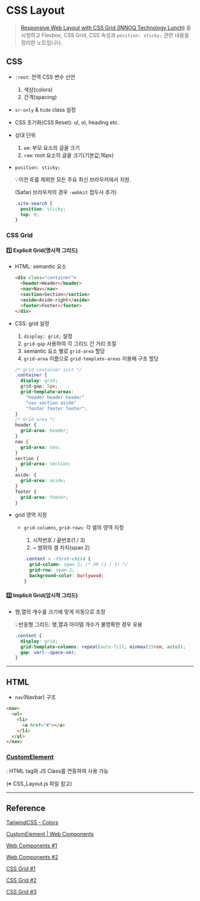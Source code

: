 # CSS Layout

> [Responsive Web Layout with CSS Grid (INNOQ Technology Lunch)](https://www.youtube.com/watch?v=aDTA0Aaxyx4) 를 시청하고 Flexbox, CSS Grid, CSS 속성과 `position: sticky;` 관련 내용을 정리한 노트입니다.

## CSS

- `:root`: 전역 CSS 변수 선언

  1. 색상(colors)
  2. 간격(spacing)

- `sr-only` & `hide` class 설정

- CSS 초기화(CSS Reset): ul, ol, heading etc.

- 상대 단위

  1. `em`: 부모 요소의 글꼴 크기
  2. `rem`: root 요소의 글꼴 크기(기본값;16px)

- `position: sticky;`

  💡이전 IE를 제외한 모든 주요 최신 브라우저에서 지원.

  (Safari 브라우저의 경우 `-webkit` 접두사 추가)

  ```css
  .site-search {
    position: sticky;
    top: 0;
  }
  ```

### CSS Grid

#### 1️⃣ Explicit Grid(명시적 그리드)

- HTML: semantic 요소

  ```html
  <div class="container">
    <header>Header</header>
    <nav>Nav</nav>
    <section>Section</section>
    <aside>Aside-right</aside>
    <footer>Footer</footer>
  </div>
  ```

- CSS: grid 설정

  1. `display: grid;` 설정
  2. `grid-gap` 사용하여 각 그리드 간 거리 조절
  3. semantic 요소 별로 `grid-area` 할당
  4. `grid-area` 이름으로 `grid-template-areas` 이용해 구조 할당

  ```css
  /* grid container init */
  .container {
    display: grid;
    grid-gap: 5px;
    grid-template-areas:
      "header header header"
      "nav section aside"
      "footer footer footer";
  }
  /* Grid area */
  header {
    grid-area: header;
  }
  nav {
    grid-area: nav;
  }
  section {
    grid-area: section;
  }
  aside: {
    grid-area: aside;
  }
  footer {
    grid-area: footer;
  }
  ```

- grid 영역 지정

  - `grid-columns`, `grid-rows`: 각 셀의 영역 지정

    1. 시작번호 / 끝번호(1 / 3)
    2. ~ 범위의 셀 차지(span 2)

    ```css
    .content > :first-child {
      grid-column: span 2; /* OR (1 / 3) */
      grid-row: span 2;
      background-color: burlywood;
    }
    ```

#### 2️⃣ Implicit Grid(암시적 그리드)

- 행,열의 개수를 크기에 맞게 자동으로 조정

  💡반응형 그리드: 행,열과 아이템 개수가 불명확한 경우 유용

  ```css
  .content {
    display: grid;
    grid-template-columns: repeat(auto-fill, minmax(15rem, auto));
    gap: var(--space-sm);
  }
  ```

---

## HTML

- `nav`(Navbar) 구조

```html
<nav>
  <ul>
    <li>
      <a href="#"></a>
    </li>
  </ul>
</nav>
```

### [CustomElement](https://developer.mozilla.org/ko/docs/Web/Web_Components/Using_custom_elements)

: HTML tag와 JS Class를 연동하여 사용 가능

(※ CSS_Layout.js 파일 참고)

---

## Reference

[TailwindCSS - Colors](https://tailwindcss.com/docs/customizing-colors)

[CustomElement | Web Components](https://kyu.io/%EC%9B%B9-%EC%BB%B4%ED%8F%AC%EB%84%8C%ED%8A%B82-%EC%BB%A4%EC%8A%A4%ED%85%80-%EC%97%98%EB%A6%AC%EB%A8%BC%ED%8A%B8/)

[Web Components #1](https://github.com/WICG/webcomponents)

[Web Components #2](https://d2.naver.com/helloworld/188655)

[CSS Grid #1](https://blog.sonim1.com/194)

[CSS Grid #2](https://heropy.blog/2019/08/17/css-grid/)

[CSS Grid #3](https://studiomeal.com/archives/533)
